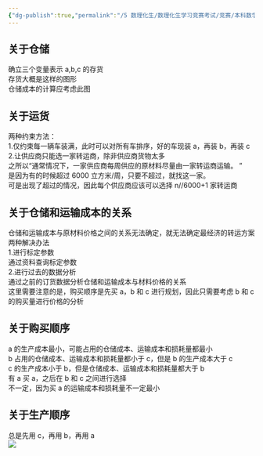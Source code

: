 ```yaml
---
{"dg-publish":true,"permalink":"/5 数理化生/数理化生学习竞赛考试/竞赛/本科数学建模/国赛/","title":"国赛"}
---
```



## 关于仓储
确立三个变量表示 a,b,c 的存货  
存货大概是这样的图形  
仓储成本的计算应考虑此图
## 
## 关于运货
两种约束方法：  
1.仅约束每一辆车装满，此时可以对所有车排序，好的车现装 a，再装 b，再装 c  
2.让供应商只能选一家转运商，除非供应商货物太多  
之所以“通常情况下，一家供应商每周供应的原材料尽量由一家转运商运输。 ”  
是因为有的时候超过 6000 立方米/周，只要不超过，就找这一家。  
可是出现了超过的情况，因此每个供应商应该可以选择 n//6000+1 家转运商

## 关于仓储和运输成本的关系
仓储和运输成本与原材料价格之间的关系无法确定，就无法确定最经济的转运方案  
两种解决办法  
1.进行标定参数  
通过资料查询标定参数  
2.进行过去的数据分析  
通过之前的订货数据分析仓储和运输成本与材料价格的关系  
这里需要注意的是，购买顺序是先买 a，b 和 c 进行规划，因此只需要考虑 b 和 c 的购买量进行价格的分析

## 关于购买顺序
a 的生产成本最小，可能占用的仓储成本、运输成本和损耗量都最小  
b 占用的仓储成本、运输成本和损耗量都小于 c，但是 b 的生产成本大于 c  
c 的生产成本小于 b，但是仓储成本、运输成本和损耗量都大于 b  
有 a 买 a，之后在 b 和 c 之间进行选择  
不一定，因为买 a 的运输成本和损耗量不一定最小

## 关于生产顺序
总是先用 c，再用 b，再用 a  
![](../../../../resources/attachments/Drawing%202023-07-10%2020.40.14.excalidraw.svg)